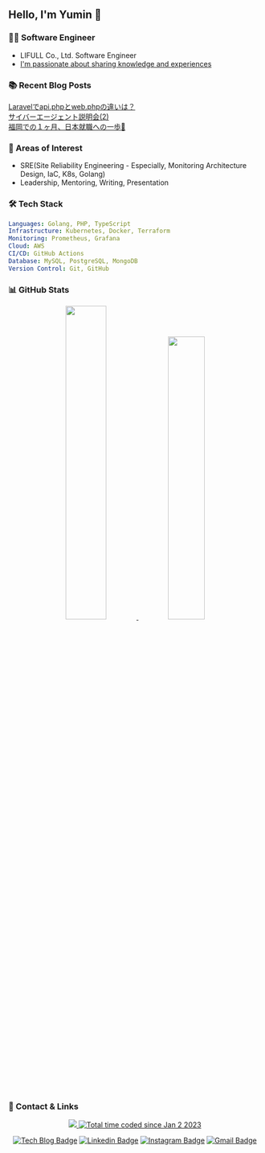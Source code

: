 ## Hello, I'm Yumin 👋

### 👨‍💻 Software Engineer
- LIFULL Co., Ltd. Software Engineer
-  [I'm passionate about sharing knowledge and experiences](https://yuminnk-devlog.vercel.app/%E6%8A%80%E8%A1%93%E6%9B%B8)

### 📚 Recent Blog Posts

[Laravelでapi.phpとweb.phpの違いは？](https://yuminnk-devlog.vercel.app/laravelapiphpwebphp%E9%81%95)  
[サイバーエージェント説明会(2)](https://yuminnk-devlog.vercel.app/%E8%AA%AC%E6%98%8E%E4%BC%9A2)  
[福岡での１ヶ月、日本就職への一歩👣](https://yuminnk-devlog.vercel.app/%E7%A6%8F%E5%B2%A1%E6%9C%88%E6%97%A5%E6%9C%AC%E5%B0%B1%E8%81%B7%E4%B8%80%E6%AD%A9)  

### 🌟 Areas of Interest
- SRE(Site Reliability Engineering - Especially, Monitoring Architecture Design, IaC, K8s, Golang)
- Leadership, Mentoring, Writing, Presentation

### 🛠 Tech Stack

```yaml
Languages: Golang, PHP, TypeScript
Infrastructure: Kubernetes, Docker, Terraform
Monitoring: Prometheus, Grafana
Cloud: AWS
CI/CD: GitHub Actions
Database: MySQL, PostgreSQL, MongoDB
Version Control: Git, GitHub
```

### 📊 GitHub Stats
<div align="center">
    
<a href="https://github.com/anuraghazra/github-readme-stats">
    <img src="https://github-readme-stats.vercel.app/api?username=yuminn-k&show_icons=true&theme=material-palenight&hide_border=true&bg_color=20232a&icon_color=E3E3E3A8&text_color=fff&title_color=918FE0&count_private=true&include_all_commits=true&rank_icon=percentile" width=40% />
</a>
<a href="https://github.com/yuminn-k/github-stats">
  <img src="https://github-readme-stats.vercel.app/api/wakatime?username=yuminn_k&layout=compact&langs_count=10&hide=blade%20template,java,markdown&theme=material-palenight&hide_border=true&bg_color=20232a&icon_color=E3E3E3A8&text_color=fff&title_color=918FE0" width=38% />
</a>
  
</div>

### 🔗 Contact & Links
<div align="center">
  <p align="center">
  <a href="https://hits.seeyoufarm.com">
    <img src="https://hits.seeyoufarm.com/api/count/incr/badge.svg?url=https%3A%2F%2Fgithub.com%2Fyuminn-k&count_bg=%233573CD&title_bg=%23555555&icon=github.svg&icon_color=%23E7E7E7&title=hits&edge_flat=false"/>
  </a>
  <a href="https://wakatime.com/@2a5b0c92-79d5-4609-b48d-2ca2d0bccde7">
    <img src="https://wakatime.com/badge/user/2a5b0c92-79d5-4609-b48d-2ca2d0bccde7.svg" alt="Total time coded since Jan 2 2023" />
  </a>
      
[![Tech Blog Badge](http://img.shields.io/badge/-Tech%20blog-black?style=flat-square&logo=github&link=https://yuminnk-devlog.vercel.app/)](https://yuminnk-devlog.vercel.app/) 
[![Linkedin Badge](https://img.shields.io/badge/-LinkedIn-blue?style=flat-square&logo=Linkedin&logoColor=white&link=https://www.linkedin.com/in/yuminn-k/)](https://www.linkedin.com/in/yuminn-k/) 
[![Instagram Badge](https://img.shields.io/badge/-Instagram-dd2a7b?style=flat-square&logo=instagram&logoColor=white&link=https://www.instagram.com/yuu._.min_k/)](https://www.instagram.com/yuu._.min_k/) 
[![Gmail Badge](https://img.shields.io/badge/-Gmail-d14836?style=flat-square&logo=Gmail&logoColor=white&link=mailto:gimyumin40@gmail.com)](mailto:gimyumin40@gmail.com)

</p>

</div>

